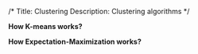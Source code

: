 /*
Title: Clustering
Description: Clustering algorithms
*/

**How K-means works?**

**How Expectation-Maximization works?**

